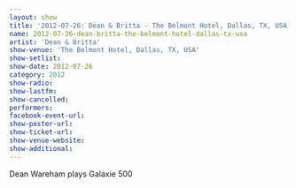 ```yaml
---
layout: show
title: '2012-07-26: Dean & Britta - The Belmont Hotel, Dallas, TX, USA'
name: 2012-07-26-dean-britta-the-belmont-hotel-dallas-tx-usa
artist: 'Dean & Britta'
show-venue: 'The Belmont Hotel, Dallas, TX, USA'
show-setlist: 
show-date: 2012-07-26
category: 2012
show-radio: 
show-lastfm: 
show-cancelled: 
performers: 
facebook-event-url: 
show-poster-url: 
show-ticket-url: 
show-venue-website: 
show-additional: 
---
```


Dean Wareham plays Galaxie 500
